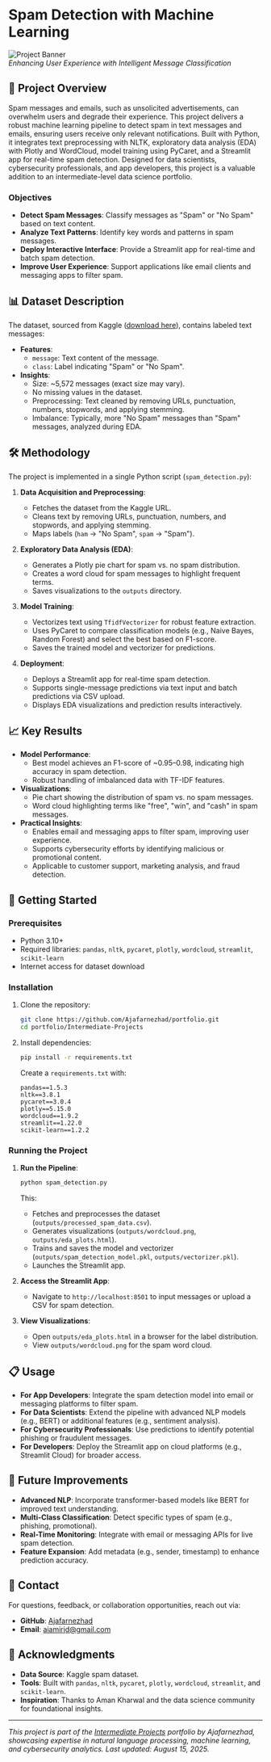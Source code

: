 # Spam Detection with Machine Learning

![Project Banner](https://via.placeholder.com/1200x200.png?text=Spam+Detection+with+Machine+Learning)  
*Enhancing User Experience with Intelligent Message Classification*

## 📖 Project Overview

Spam messages and emails, such as unsolicited advertisements, can overwhelm users and degrade their experience. This project delivers a robust machine learning pipeline to detect spam in text messages and emails, ensuring users receive only relevant notifications. Built with Python, it integrates text preprocessing with NLTK, exploratory data analysis (EDA) with Plotly and WordCloud, model training using PyCaret, and a Streamlit app for real-time spam detection. Designed for data scientists, cybersecurity professionals, and app developers, this project is a valuable addition to an intermediate-level data science portfolio.

### Objectives
- **Detect Spam Messages**: Classify messages as "Spam" or "No Spam" based on text content.
- **Analyze Text Patterns**: Identify key words and patterns in spam messages.
- **Deploy Interactive Interface**: Provide a Streamlit app for real-time and batch spam detection.
- **Improve User Experience**: Support applications like email clients and messaging apps to filter spam.

## 📊 Dataset Description

The dataset, sourced from Kaggle ([download here](https://raw.githubusercontent.com/owid/covid-19-data/master/public/data/vaccinations/vaccinations.csv)), contains labeled text messages:

- **Features**:
  - `message`: Text content of the message.
  - `class`: Label indicating "Spam" or "No Spam".
- **Insights**:
  - Size: ~5,572 messages (exact size may vary).
  - No missing values in the dataset.
  - Preprocessing: Text cleaned by removing URLs, punctuation, numbers, stopwords, and applying stemming.
  - Imbalance: Typically, more "No Spam" messages than "Spam" messages, analyzed during EDA.

## 🛠 Methodology

The project is implemented in a single Python script (`spam_detection.py`):

1. **Data Acquisition and Preprocessing**:
   - Fetches the dataset from the Kaggle URL.
   - Cleans text by removing URLs, punctuation, numbers, and stopwords, and applying stemming.
   - Maps labels (`ham` → "No Spam", `spam` → "Spam").

2. **Exploratory Data Analysis (EDA)**:
   - Generates a Plotly pie chart for spam vs. no spam distribution.
   - Creates a word cloud for spam messages to highlight frequent terms.
   - Saves visualizations to the `outputs` directory.

3. **Model Training**:
   - Vectorizes text using `TfidfVectorizer` for robust feature extraction.
   - Uses PyCaret to compare classification models (e.g., Naive Bayes, Random Forest) and select the best based on F1-score.
   - Saves the trained model and vectorizer for predictions.

4. **Deployment**:
   - Deploys a Streamlit app for real-time spam detection.
   - Supports single-message predictions via text input and batch predictions via CSV upload.
   - Displays EDA visualizations and prediction results interactively.

## 📈 Key Results

- **Model Performance**:
  - Best model achieves an F1-score of ~0.95–0.98, indicating high accuracy in spam detection.
  - Robust handling of imbalanced data with TF-IDF features.
- **Visualizations**:
  - Pie chart showing the distribution of spam vs. no spam messages.
  - Word cloud highlighting terms like "free", "win", and "cash" in spam messages.
- **Practical Insights**:
  - Enables email and messaging apps to filter spam, improving user experience.
  - Supports cybersecurity efforts by identifying malicious or promotional content.
  - Applicable to customer support, marketing analysis, and fraud detection.

## 🚀 Getting Started

### Prerequisites
- Python 3.10+
- Required libraries: `pandas`, `nltk`, `pycaret`, `plotly`, `wordcloud`, `streamlit`, `scikit-learn`
- Internet access for dataset download

### Installation
1. Clone the repository:
   ```bash
   git clone https://github.com/Ajafarnezhad/portfolio.git
   cd portfolio/Intermediate-Projects
   ```
2. Install dependencies:
   ```bash
   pip install -r requirements.txt
   ```
   Create a `requirements.txt` with:
   ```
   pandas==1.5.3
   nltk==3.8.1
   pycaret==3.0.4
   plotly==5.15.0
   wordcloud==1.9.2
   streamlit==1.22.0
   scikit-learn==1.2.2
   ```

### Running the Project
1. **Run the Pipeline**:
   ```bash
   python spam_detection.py
   ```
   This:
   - Fetches and preprocesses the dataset (`outputs/processed_spam_data.csv`).
   - Generates visualizations (`outputs/wordcloud.png`, `outputs/eda_plots.html`).
   - Trains and saves the model and vectorizer (`outputs/spam_detection_model.pkl`, `outputs/vectorizer.pkl`).
   - Launches the Streamlit app.

2. **Access the Streamlit App**:
   - Navigate to `http://localhost:8501` to input messages or upload a CSV for spam detection.

3. **View Visualizations**:
   - Open `outputs/eda_plots.html` in a browser for the label distribution.
   - View `outputs/wordcloud.png` for the spam word cloud.

## 📋 Usage

- **For App Developers**: Integrate the spam detection model into email or messaging platforms to filter spam.
- **For Data Scientists**: Extend the pipeline with advanced NLP models (e.g., BERT) or additional features (e.g., sentiment analysis).
- **For Cybersecurity Professionals**: Use predictions to identify potential phishing or fraudulent messages.
- **For Developers**: Deploy the Streamlit app on cloud platforms (e.g., Streamlit Cloud) for broader access.

## 🔮 Future Improvements

- **Advanced NLP**: Incorporate transformer-based models like BERT for improved text understanding.
- **Multi-Class Classification**: Detect specific types of spam (e.g., phishing, promotional).
- **Real-Time Monitoring**: Integrate with email or messaging APIs for live spam detection.
- **Feature Expansion**: Add metadata (e.g., sender, timestamp) to enhance prediction accuracy.

## 📧 Contact

For questions, feedback, or collaboration opportunities, reach out via:
- **GitHub**: [Ajafarnezhad](https://github.com/Ajafarnezhad)
- **Email**: aiamirjd@gmail.com

## 🙏 Acknowledgments

- **Data Source**: Kaggle spam dataset.
- **Tools**: Built with `pandas`, `nltk`, `pycaret`, `plotly`, `wordcloud`, `streamlit`, and `scikit-learn`.
- **Inspiration**: Thanks to Aman Kharwal and the data science community for foundational insights.

---

*This project is part of the [Intermediate Projects](https://github.com/Ajafarnezhad/portfolio/tree/main/Intermediate-Projects) portfolio by Ajafarnezhad, showcasing expertise in natural language processing, machine learning, and cybersecurity analytics. Last updated: August 15, 2025.*